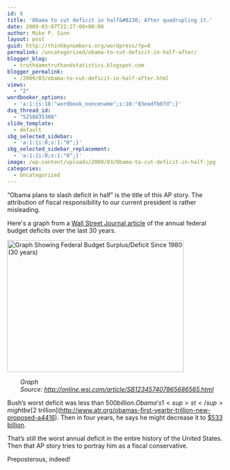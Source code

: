```yaml
---
id: 8
title: 'Obama to cut deficit in half&#8230; After quadrupling it.'
date: 2009-03-07T22:27:00+00:00
author: Mike P. Sinn
layout: post
guid: http://thinkbynumbers.org/wordpress/?p=8
permalink: /uncategorized/obama-to-cut-deficit-in-half-after/
blogger_blog:
  - truthdamntruthandstatistics.blogspot.com
blogger_permalink:
  - /2009/03/obama-to-cut-deficit-in-half-after.html
views:
  - "2"
wordbooker_options:
  - 'a:1:{s:18:"wordbook_noncename";s:10:"83eadfb07d";}'
dsq_thread_id:
  - "5258835308"
slide_template:
  - default
sbg_selected_sidebar:
  - 'a:1:{i:0;s:1:"0";}'
sbg_selected_sidebar_replacement:
  - 'a:1:{i:0;s:1:"0";}'
image: /wp-content/uploads/2009/03/Obama-to-cut-deficit-in-half.jpg
categories:
  - Uncategorized
---
```

&#8220;Obama plans to slash deficit in half&#8221; is the title of this AP story. The attribution of fiscal responsibility to our current president is rather misleading.

Here's a graph from a [Wall Street Journal article](http://www.wsj.com/articles/SB123457407865686565) of the annual federal budget deficits over the last 30 years.

<img class="aligncenter" style="width: 406px; height: 304px;" title="Deep Impact: Federal Budget Surplus/Deficit" src="http://thinkbynumbers.org/wp-content/uploads/2012/11/NA-AV884_WDEFIC_NS_20090213222641.gif" alt="Graph Showing Federal Budget Surplus/Deficit Since 1980 (30 years)" width="383" height="288" /> 

<p style="text-align: left; padding-left: 30px;">
  <em>Graph Source: <a href="http://www.wsj.com/articles/SB123457407865686565" target="_blank">http://online.wsj.com/article/SB123457407865686565.html</a></em>
</p>

Bush’s worst deficit was less than $500 billion. Obama’s 1<sup>st</sup> might be [$2 trillion](http://www.atr.org/obamas-first-yearbr-trillion-new-proposed-a4416). Then in four years, he says he might decrease it to [$533 billion](http://www.washingtonpost.com/wp-dyn/content/article/2009/02/21/AR2009022100911.html).

That’s still the worst annual deficit in the entire history of the United States. Then that AP story tries to portray him as a fiscal conservative.

Preposterous, indeed!